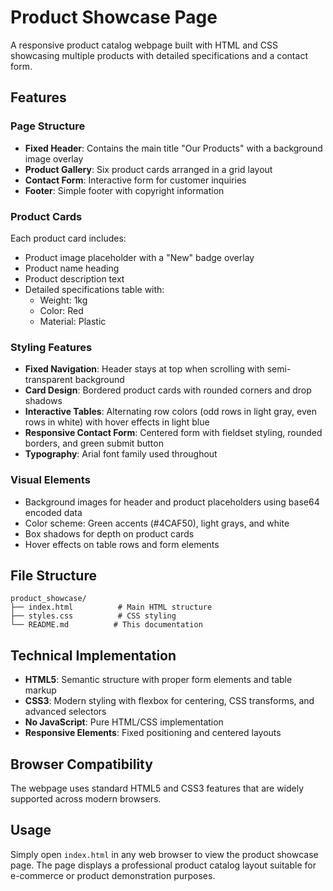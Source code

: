 # Product Showcase Page

A responsive product catalog webpage built with HTML and CSS showcasing multiple products with detailed specifications and a contact form.

## Features

### Page Structure

- **Fixed Header**: Contains the main title "Our Products" with a background image overlay
- **Product Gallery**: Six product cards arranged in a grid layout
- **Contact Form**: Interactive form for customer inquiries
- **Footer**: Simple footer with copyright information

### Product Cards

Each product card includes:

- Product image placeholder with a "New" badge overlay
- Product name heading
- Product description text
- Detailed specifications table with:
  - Weight: 1kg
  - Color: Red
  - Material: Plastic

### Styling Features

- **Fixed Navigation**: Header stays at top when scrolling with semi-transparent background
- **Card Design**: Bordered product cards with rounded corners and drop shadows
- **Interactive Tables**: Alternating row colors (odd rows in light gray, even rows in white) with hover effects in light blue
- **Responsive Contact Form**: Centered form with fieldset styling, rounded borders, and green submit button
- **Typography**: Arial font family used throughout

### Visual Elements

- Background images for header and product placeholders using base64 encoded data
- Color scheme: Green accents (#4CAF50), light grays, and white
- Box shadows for depth on product cards
- Hover effects on table rows and form elements

## File Structure

```
product_showcase/
├── index.html          # Main HTML structure
├── styles.css          # CSS styling
└── README.md          # This documentation
```

## Technical Implementation

- **HTML5**: Semantic structure with proper form elements and table markup
- **CSS3**: Modern styling with flexbox for centering, CSS transforms, and advanced selectors
- **No JavaScript**: Pure HTML/CSS implementation
- **Responsive Elements**: Fixed positioning and centered layouts

## Browser Compatibility

The webpage uses standard HTML5 and CSS3 features that are widely supported across modern browsers.

## Usage

Simply open `index.html` in any web browser to view the product showcase page. The page displays a professional product catalog layout suitable for e-commerce or product demonstration purposes.
